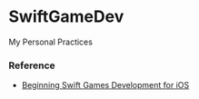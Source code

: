 # SwiftGameDev
My Personal Practices

### Reference
- [Beginning Swift Games Development for iOS](https://www.apress.com/gp/book/9781484223093)
